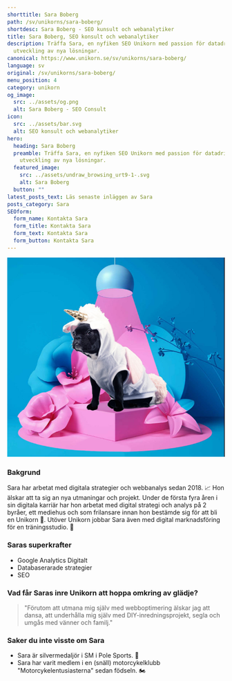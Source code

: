 ```yaml
---
shorttitle: Sara Boberg
path: /sv/unikorns/sara-boberg/
shortdesc: Sara Boberg - SEO kunsult och webanalytiker
title: Sara Boberg, SEO konsult och webanalytiker
description: Träffa Sara, en nyfiken SEO Unikorn med passion för datadriven
  utveckling av nya lösningar.
canonical: https://www.unikorn.se/sv/unikorns/sara-boberg/
language: sv
original: /sv/unikorns/sara-boberg/
menu_position: 4
category: unikorn
og_image:
  src: ../assets/og.png
  alt: Sara Boberg - SEO Consult
icon:
  src: ../assets/bar.svg
  alt: SEO konsult och webanalytiker
hero:
  heading: Sara Boberg
  preamble: Träffa Sara, en nyfiken SEO Unikorn med passion för datadriven
    utveckling av nya lösningar.
  featured_image:
    src: ../assets/undraw_browsing_urt9-1-.svg
    alt: Sara Boberg
  button: ""
latest_posts_text: Läs senaste inläggen av Sara
posts_category: Sara
SEOform:
  form_name: Kontakta Sara
  form_title: Kontakta Sara
  form_text: Kontakta Sara
  form_button: Kontakta Sara
---
```

![Sara Boberg](../assets/new-unikorn.jpg)

### B﻿akgrund

Sara har arbetat med digitala strategier och webbanalys sedan 2018. 📈 Hon älskar att ta sig an nya utmaningar och projekt. Under de första fyra åren i sin digitala karriär har hon arbetat med digital strategi och analys på 2 byråer, ett mediehus och som frilansare innan hon bestämde sig för att bli en Unikorn 🦄. Utöver Unikorn jobbar Sara även med digital marknadsföring för en träningsstudio. 🤸

### Saras superkrafter

* Google Analytics Digitalt
* Databaserarade strategier
* SEO  

### Vad får Saras inre Unikorn att hoppa omkring av glädje?

> "Förutom att utmana mig själv med webboptimering älskar jag att dansa, att underhålla mig själv med DIY-inredningsprojekt, segla och umgås med vänner och familj."

### Saker du inte visste om Sara

* Sara är silvermedaljör i SM i Pole Sports. 🥈  
* Sara har varit medlem i en (snäll) motorcykelklubb "Motorcykelentusiasterna" sedan födseln. 🏍️
